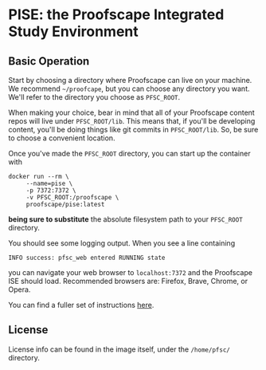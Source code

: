 # PISE: the Proofscape Integrated Study Environment

## Basic Operation

Start by choosing a directory where Proofscape can live on your machine. We recommend
`~/proofcape`, but you can choose any directory you want. We'll refer to the
directory you choose as `PFSC_ROOT`.

When making your choice, bear in mind that all of your Proofscape content
repos will live under `PFSC_ROOT/lib`. This means that, if you'll be developing
content, you'll be doing things like git commits in `PFSC_ROOT/lib`.
So, be sure to choose a convenient location.

Once you've made the `PFSC_ROOT` directory, you can start up the container with

```shell
docker run --rm \
     --name=pise \
     -p 7372:7372 \
     -v PFSC_ROOT:/proofscape \
     proofscape/pise:latest
```

**being sure to substitute** the absolute filesystem path to your `PFSC_ROOT`
directory.

You should see some logging output.
When you see a line containing

    INFO success: pfsc_web entered RUNNING state

you can navigate your web browser to ``localhost:7372`` and the Proofscape ISE
should load. Recommended browsers are: Firefox, Brave, Chrome, or Opera.

You can find a fuller set of instructions
[here](https://docs.proofscape.org/pise/basic.html).


## License

License info can be found in the image itself, under the `/home/pfsc/` directory.
